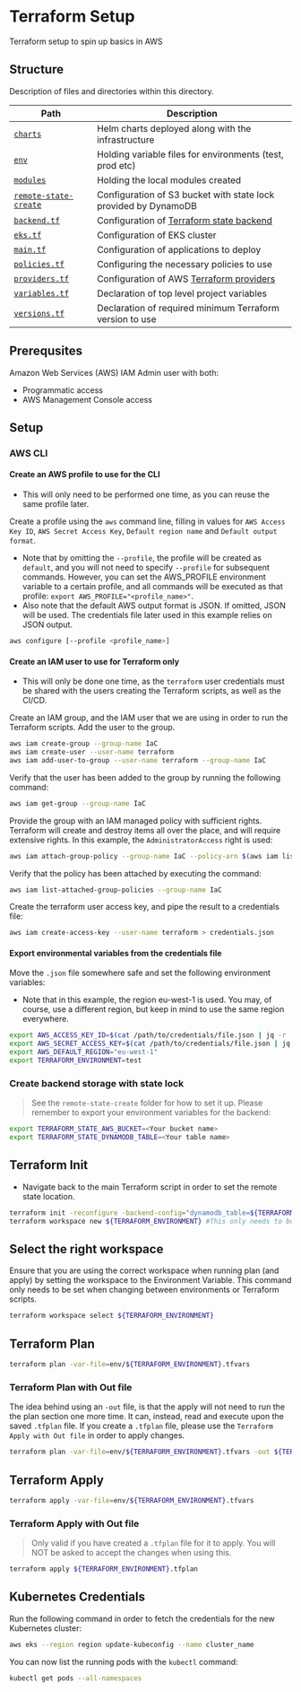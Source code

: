 # Terraform Setup

Terraform setup to spin up basics in AWS

## Structure

Description of files and directories within this directory.

| Path                             | Description |
|----------------------------------|-------------------------------------------|
| [`charts`](./charts/) | Helm charts deployed along with the infrastructure |
| [`env`](./env/) | Holding variable files for environments (test, prod etc) |
| [`modules`](./modules/) | Holding the local modules created |
| [`remote-state-create`](./remote-state-create/) | Configuration of S3 bucket with state lock provided by DynamoDB |
| [`backend.tf`](./backend.tf)     | Configuration of [Terraform state backend][terraform_backend] |
| [`eks.tf`](./eks.tf)             | Configuration of EKS cluster |
| [`main.tf`](./main.tf) | Configuration of applications to deploy |
| [`policies.tf`](./policies.tf) | Configuring the necessary policies to use |
| [`providers.tf`](./providers.tf) | Configuration of AWS [Terraform providers][terraform_providers] |
| [`variables.tf`](./variables.tf) | Declaration of top level project variables |
| [`versions.tf`](./versions.tf)   | Declaration of required minimum Terraform version to use |

[terraform_backend]: https://www.terraform.io/docs/backends/index.html
[terraform_providers]: https://registry.terraform.io/providers/hashicorp/aws/latest/docs

## Prerequsites

Amazon Web Services (AWS) IAM Admin user with both:

* Programmatic access
* AWS Management Console access

## Setup

### AWS CLI

#### Create an AWS profile to use for the CLI

* This will only need to be performed one time, as you can reuse the same profile later.

Create a profile using the `aws` command line, filling in values for `AWS Access Key ID`, `AWS Secret Access Key`, `Default region name` and `Default output format`.

* Note that by omitting the `--profile`, the profile will be created as `default`, and you will not need to specify `--profile` for subsequent commands. However, you can set the AWS_PROFILE environment variable to a certain profile, and all commands will be executed as that profile: `export AWS_PROFILE="<profile_name>"`.
* Also note that the default AWS output format is JSON. If omitted, JSON will be used. The credentials file later used in this example relies on JSON output.

```bash
aws configure [--profile <profile_name>]
```

#### Create an IAM user to use for Terraform only

* This will only be done one time, as the `terraform` user credentials must be shared with the users creating the Terraform scripts, as well as the CI/CD.

Create an IAM group, and the IAM user that we are using in order to run the Terraform scripts. Add the user to the group.

```bash
aws iam create-group --group-name IaC
aws iam create-user --user-name terraform
aws iam add-user-to-group --user-name terraform --group-name IaC
```

Verify that the user has been added to the group by running the following command:

```bash
aws iam get-group --group-name IaC
```

Provide the group with an IAM managed policy with sufficient rights. Terraform will create and destroy items all over the place, and will require extensive rights. In this example, the `AdministratorAccess` right is used:

```bash
aws iam attach-group-policy --group-name IaC --policy-arn $(aws iam list-policies --query 'Policies[?PolicyName==`AdministratorAccess`].{ARN:Arn}' --output text)
```

Verify that the policy has been attached by executing the command:

```bash
aws iam list-attached-group-policies --group-name IaC
```

Create the terraform user access key, and pipe the result to a credentials file:

```bash
aws iam create-access-key --user-name terraform > credentials.json
```

#### Export environmental variables from the credentials file

Move the `.json` file somewhere safe and set the following environment variables:

* Note that in this example, the region eu-west-1 is used. You may, of course, use a different region, but keep in mind to use the same region everywhere.

```bash
export AWS_ACCESS_KEY_ID=$(cat /path/to/credentials/file.json | jq -r '.AccessKey.AccessKeyId')
export AWS_SECRET_ACCESS_KEY=$(cat /path/to/credentials/file.json | jq -r '.AccessKey.SecretAccessKey')
export AWS_DEFAULT_REGION="eu-west-1"
export TERRAFORM_ENVIRONMENT=test
```

### Create backend storage with state lock

> See the `remote-state-create` folder for how to set it up. Please remember to export your environment variables for the backend:

```bash
export TERRAFORM_STATE_AWS_BUCKET=<Your bucket name>
export TERRAFORM_STATE_DYNAMODB_TABLE=<Your table name>
```

## Terraform Init

* Navigate back to the main Terraform script in order to set the remote state location.

```bash
terraform init -reconfigure -backend-config="dynamodb_table=${TERRAFORM_STATE_DYNAMODB_TABLE}" -backend-config="bucket=${TERRAFORM_STATE_AWS_BUCKET}"
terraform workspace new ${TERRAFORM_ENVIRONMENT} #This only needs to be done the first time
```

## Select the right workspace

Ensure that you are using the correct workspace when running plan (and apply) by setting the workspace to the Environment Variable. This command only needs to be set when changing between environments or Terraform scripts.

```bash
terraform workspace select ${TERRAFORM_ENVIRONMENT}
```

## Terraform Plan

```bash
terraform plan -var-file=env/${TERRAFORM_ENVIRONMENT}.tfvars
```

### Terraform Plan with Out file

The idea behind using an `-out` file, is that the apply will not need to run the the plan section one more time. It can, instead, read and execute upon the saved `.tfplan` file. If you create a `.tfplan` file, please use the `Terraform Apply with Out file` in order to apply changes.

```bash
terraform plan -var-file=env/${TERRAFORM_ENVIRONMENT}.tfvars -out ${TERRAFORM_ENVIRONMENT}.tfplan
```

## Terraform Apply

```bash
terraform apply -var-file=env/${TERRAFORM_ENVIRONMENT}.tfvars
```

### Terraform Apply with Out file

> Only valid if you have created a `.tfplan` file for it to apply.
> You will NOT be asked to accept the changes when using this.

```bash
terraform apply ${TERRAFORM_ENVIRONMENT}.tfplan
```

## Kubernetes Credentials

Run the following command in order to fetch the credentials for the new
Kubernetes cluster:

```bash
aws eks --region region update-kubeconfig --name cluster_name
```

You can now list the running pods with the `kubectl` command:

```bash
kubectl get pods --all-namespaces
```
